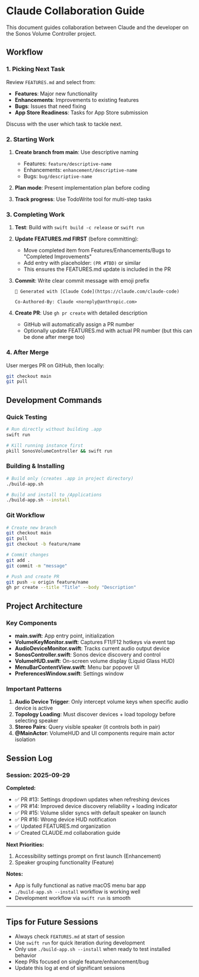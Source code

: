# Claude Collaboration Guide

This document guides collaboration between Claude and the developer on the Sonos Volume Controller project.

## Workflow

### 1. Picking Next Task

Review `FEATURES.md` and select from:
- **Features**: Major new functionality
- **Enhancements**: Improvements to existing features
- **Bugs**: Issues that need fixing
- **App Store Readiness**: Tasks for App Store submission

Discuss with the user which task to tackle next.

### 2. Starting Work

1. **Create branch from main**: Use descriptive naming
   - Features: `feature/descriptive-name`
   - Enhancements: `enhancement/descriptive-name`
   - Bugs: `bug/descriptive-name`

2. **Plan mode**: Present implementation plan before coding

3. **Track progress**: Use TodoWrite tool for multi-step tasks

### 3. Completing Work

1. **Test**: Build with `swift build -c release` or `swift run`

2. **Update FEATURES.md FIRST** (before committing):
   - Move completed item from Features/Enhancements/Bugs to "Completed Improvements"
   - Add entry with placeholder: `(PR #TBD)` or similar
   - This ensures the FEATURES.md update is included in the PR

3. **Commit**: Write clear commit message with emoji prefix
   ```
   🤖 Generated with [Claude Code](https://claude.com/claude-code)

   Co-Authored-By: Claude <noreply@anthropic.com>
   ```

4. **Create PR**: Use `gh pr create` with detailed description
   - GitHub will automatically assign a PR number
   - Optionally update FEATURES.md with actual PR number (but this can be done after merge too)

### 4. After Merge

User merges PR on GitHub, then locally:
```bash
git checkout main
git pull
```

## Development Commands

### Quick Testing
```bash
# Run directly without building .app
swift run

# Kill running instance first
pkill SonosVolumeController && swift run
```

### Building & Installing
```bash
# Build only (creates .app in project directory)
./build-app.sh

# Build and install to /Applications
./build-app.sh --install
```

### Git Workflow
```bash
# Create new branch
git checkout main
git pull
git checkout -b feature/name

# Commit changes
git add .
git commit -m "message"

# Push and create PR
git push -u origin feature/name
gh pr create --title "Title" --body "Description"
```

## Project Architecture

### Key Components

- **main.swift**: App entry point, initialization
- **VolumeKeyMonitor.swift**: Captures F11/F12 hotkeys via event tap
- **AudioDeviceMonitor.swift**: Tracks current audio output device
- **SonosController.swift**: Sonos device discovery and control
- **VolumeHUD.swift**: On-screen volume display (Liquid Glass HUD)
- **MenuBarContentView.swift**: Menu bar popover UI
- **PreferencesWindow.swift**: Settings window

### Important Patterns

1. **Audio Device Trigger**: Only intercept volume keys when specific audio device is active
2. **Topology Loading**: Must discover devices + load topology before selecting speaker
3. **Stereo Pairs**: Query visible speaker (it controls both in pair)
4. **@MainActor**: VolumeHUD and UI components require main actor isolation

## Session Log

### Session: 2025-09-29

**Completed:**
- ✅ PR #13: Settings dropdown updates when refreshing devices
- ✅ PR #14: Improved device discovery reliability + loading indicator
- ✅ PR #15: Volume slider syncs with default speaker on launch
- ✅ PR #16: Wrong device HUD notification
- ✅ Updated FEATURES.md organization
- ✅ Created CLAUDE.md collaboration guide

**Next Priorities:**
1. Accessibility settings prompt on first launch (Enhancement)
2. Speaker grouping functionality (Feature)

**Notes:**
- App is fully functional as native macOS menu bar app
- `./build-app.sh --install` workflow is working well
- Development workflow via `swift run` is smooth

---

## Tips for Future Sessions

- Always check `FEATURES.md` at start of session
- Use `swift run` for quick iteration during development
- Only use `./build-app.sh --install` when ready to test installed behavior
- Keep PRs focused on single feature/enhancement/bug
- Update this log at end of significant sessions